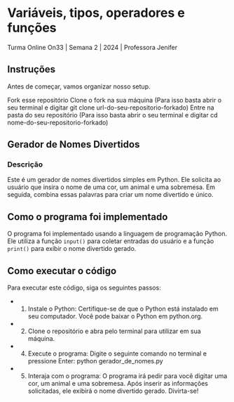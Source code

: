 # Variáveis, tipos, operadores e funções

Turma Online On33 | Semana 2 | 2024 | Professora Jenifer

## Instruções

Antes de começar, vamos organizar nosso setup.

Fork esse repositório
Clone o fork na sua máquina (Para isso basta abrir o seu terminal e digitar git clone url-do-seu-repositorio-forkado)
Entre na pasta do seu repositório (Para isso basta abrir o seu terminal e digitar cd nome-do-seu-repositorio-forkado)

## Gerador de Nomes Divertidos

### Descrição

Este é um gerador de nomes divertidos simples em Python. Ele solicita ao usuário que insira o nome de uma cor, um animal e uma sobremesa. Em seguida, combina essas palavras para criar um nome divertido e único.

## Como o programa foi implementado

O programa foi implementado usando a linguagem de programação Python. Ele utiliza a função `input()` para coletar entradas do usuário e a função `print()` para exibir o nome divertido gerado.

## Como executar o código

Para executar este código, siga os seguintes passos:

- 1. Instale o Python: 
  Certifique-se de que o Python está instalado em seu computador. Você pode baixar o Python em python.org.

- 2. Clone o repositório e abra pelo terminal para utilizar em sua máquina.

- 4. Execute o programa: 
  Digite o seguinte comando no terminal e pressione Enter:
  python gerador_de_nomes.py

- 5. Interaja com o programa: 
  O programa irá pedir para você digitar uma cor, um animal e uma sobremesa. Após inserir as informações solicitadas, ele exibirá o nome divertido gerado. Divirta-se!
